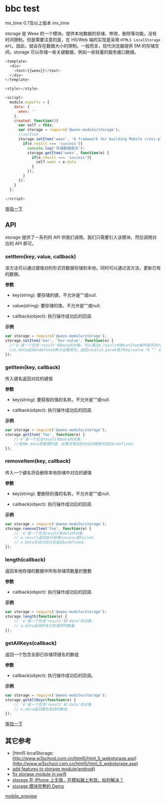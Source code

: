 # bbc test

mx_time 
	0.7及以上版本
mx_time 

storage 是 Weex 的一个模块，提供本地数据的存储、修改、删除等功能，没有时间限制。但是需要注意的是，在 H5/Web 端的实现是采用 `HTML5 LocalStorage API`。因此，就会存在数据大小的限制。一般而言，现代浏览器提供 5M 的存储空间。storage 可以存储一些关键数据，例如一些轻量的服务接口数据。
````javascript
<template>
  <div>
    <text>{{weex}}</text>
  </div>
</template>

<style></style>

<script>
  module.exports = {
    data: {
      weex: ''
    },
    created: function(){
      var self = this;
      var storage = require('@weex-module/storage');
      //setItem
      storage.setItem('weex', 'A framework for building Mobile cross-platform UI', function(e) {
        if(e.result === 'success'){
          console.log('存储数据成功');
          storage.getItem('weex', function(e) {
            if(e.result === 'success'){
              self.weex = e.data
            }
          });
        }
      });
    }
  };
  
</script>
````   
[体验一下](http://www.baidu.com?123=test)


## API  
storage 提供了一系列的 API 供我们调用。我们只需要引入该模块，然后调用对应的 API 即可。

### setItem(key, value, callback)

该方法可以通过键值对的形式将数据存储到本地。同时可以通过该方法，更新已有的数据。

**参数**

* key(string): 要存储的键，不允许是""或null.

* value(string): 要存储的值，不允许是""或null.

* callback(object): 执行操作成功后的回调.

**示例**

````javascript
var storage = require('@weex-module/storage');
storage.setItem('bar', 'bar-value', function(e) {
  //'e'是一个包含'result'和data的对象。可以通过e.result判断setItem操作是否执行成功。
  //e.data返回undefined表示设置成功，返回invalid_param表示key/value 为 "" 或者 null
});
````      

### getItem(key, callback)

传入键名返回对应的键值

**参数**

+ key(string): 要获取的值的名称，不允许是""或null.

+ callback(object): 执行操作成功后的回调.

**示例**

````javascript
var storage = require('@weex-module/storage');
storage.getItem('foo', function(e) {
	//'e'是一个包含result和data的对象.
	//使用e.data获取键的值，如果没有找到对应的键值则返回undefined.
});
````

### removeItem(key, callback)

传入一个键名将会删除本地存储中对应的键值

**参数**

* key(string): 要删除的值的名称，不允许是""或null.

* callback(object): 执行操作成功后的回调.

**示例**

````javascript
var storage = require('@weex-module/storage');
storage.removeItem('foo', function(e) {
	// 'e'是一个包含result和data的对象.
	// e.result返回执行结果success或failed.
	// e.data在成功执行后返回undefined.
});
````

### length(callback)

返回本地存储的数据中所有存储项数量的整数

**参数**

* callback(object): 执行操作成功后的回调.

**示例**

````javascript
var storage = require('@weex-module/storage');
storage.length(function(e) {
	// 'e'是一个包含'result'和'data'的对象.
	// e.data返回所有已存储项的数量.
});
````

### getAllKeys(callback)

返回一个包含全部已存储项键名的数组

**参数**

* callback(object): 执行操作成功后的回调。   



**示例**

````javascript
var storage = require('@weex-module/storage');
storage.getAllKeys(function(e) {
	// 'e'是一个包含'result'和'data'的对象.
	// e.data返回键名组成的数组.
});
````  

[体验一下](https://m.taobao.com?123=test)

## 其它参考 

+ [html5 localStorage: http://www.w3school.com.cn/html5/html_5_webstorage.asp](http://www.w3school.com.cn/html5/html_5_webstorage.asp)       
+ [add features to storage module(android)](https://github.com/alibaba/weex/pull/1296) 
+ [fix storage module in swift](https://github.com/alibaba/weex/pull/998)       
+ [storage 在 iPhone 上无效，在模拟器上有效，如何解决？](https://github.com/alibaba/weex/issues/1453) 
+ [storage 模块完整的 Demo](https://github.com/alibaba/weex/blob/dev/examples/module/storage-demo.we)
      
[mobile_preview](http://gtms03.alicdn.com/tps/i3/TB1pQENMXXXXXaLXVXXkIFHLVXX-624-1105.jpg)